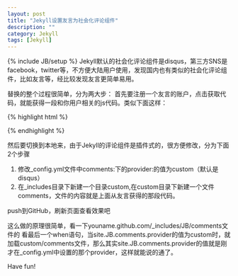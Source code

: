 ```yaml
---
layout: post
title: "Jekyll设置友言为社会化评论组件"
description: ""
category: Jekyll
tags: [Jekyll]
---
```

{% include JB/setup %}
Jekyll默认的社会化评论组件是disqus，第三方SNS是facebook，twitter等，不方便大陆用户使用，发现国内也有类似的社会化评论组件，比如友言等，经比较发现友言更简单易用。

替换的整个过程很简单，分为两大步：
首先要注册一个友言的账户，点击获取代码，就能获得一段和你用户相关的js代码。类似下面这样：

{% highlight html %}
<!-- UY BEGIN -->
<div id="uyan_frame"></div>
<script type="text/javascript" id="UYScript" src="http://v1.uyan.cc/js/iframe.js?UYUserId=YOUR_USER_ID" async=""></script>
<!-- UY END -->
{% endhighlight %}

然后要切换到本地来，由于Jekyll的评论组件是插件式的，很方便修改，分为下面2个步骤

1. 修改_config.yml文件中comments:下的provider:的值为custom（默认是disqus）
2. 在_includes目录下新建一个目录custom,在custom目录下新建一个文件comments，文件的内容就是上面从友言获得的那段代码。 


push到GitHub，刷新页面查看效果吧

这么做的原理很简单，看一下youname.github.com/_includes/JB/comments文件的
看最后一个when语句，当site.JB.comments.provider的值为custom时，就加载custom/comments文件，那么其实site.JB.comments.provider的值就是刚才在_config.yml中设置的那个provider，这样就能说的通了。


Have fun!











